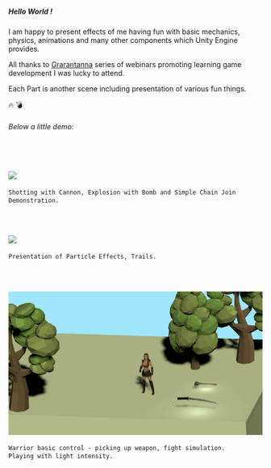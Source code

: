 ##### Hello World !

I am happy to present effects of me having fun with basic mechanics, physics, 
animations and many other components which Unity Engine provides.

All thanks to [Grarantanna](https://www.grarantanna.pl/#rob-gry-wideo) series of webinars 
promoting learning game development I was lucky to attend.

Each Part is another scene including presentation of various fun things. 

:fire: :bomb:
######  *Below a little demo:* 
<br><br>

![](Demos/part1.gif)
```
Shotting with Cannon, Explosion with Bomb and Simple Chain Join Demonstration.
```
<br><br>


![](Demos/part2.gif)
```
Presentation of Particle Effects, Trails. 
```
<br><br>


![](Demos/part4.gif)
```
Warrior basic control - picking up weapon, fight simulation. 
Playing with light intensity.
```
<br><br>
